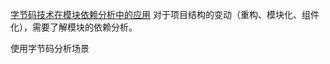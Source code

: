 [字节码技术在模块依赖分析中的应用](https://mp.weixin.qq.com/s/NBDyaM0dKmFOqkfBlBH8_w)
对于项目结构的变动（重构、模块化、组件化），需要了解模块的依赖分析。

使用字节码分析场景
